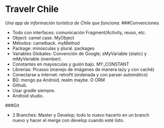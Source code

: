 Travelr Chile
=============
_Una app de información turística de Chile que funciona._
###Convenciones
- Todo con interfaces: comunicación Fragment/Activity, reuso, etc.
- Object: camel case. MyObject
- Métodos: camelback. myMethod
- Package: minúsculas y plural. packages
- Variables Globales: Convención de Google; sMyVariable (static) y mMyVariable (member).
- Constantes en mayúsculas y guión bajo. MY_CONSTANT
- Librerías: Picasso (manejo de imágenes de manera lazy y con caché)
- Conectarse a internet: retrofit (ordenada y con parser automático)
- BD: mongo pa Android, realm maybe. O ORM
- Github.
- Usar gradle siempre.
- Android studio.

###Git
- 2 Branches: Master y Develop; todo lo nuevo hacerlo en un branch nuevo y hacer el merge con develop cuando esté listo.
